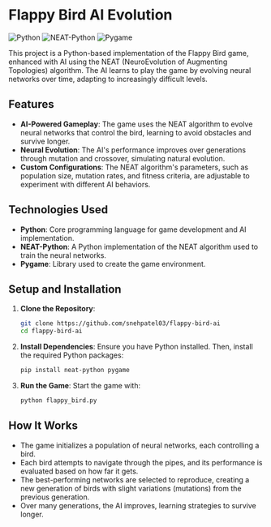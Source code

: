 # Flappy Bird AI Evolution

![Python](https://img.shields.io/badge/Python-3.8%2B-blue?logo=python&logoColor=white)
![NEAT-Python](https://img.shields.io/badge/NEAT-Python-orange?logo=python&logoColor=white)
![Pygame](https://img.shields.io/badge/Pygame-2.0-green?logo=pygame&logoColor=white)

This project is a Python-based implementation of the Flappy Bird game, enhanced with AI using the NEAT (NeuroEvolution of Augmenting Topologies) algorithm. The AI learns to play the game by evolving neural networks over time, adapting to increasingly difficult levels.

## Features

- **AI-Powered Gameplay**: The game uses the NEAT algorithm to evolve neural networks that control the bird, learning to avoid obstacles and survive longer.
- **Neural Evolution**: The AI's performance improves over generations through mutation and crossover, simulating natural evolution.
- **Custom Configurations**: The NEAT algorithm's parameters, such as population size, mutation rates, and fitness criteria, are adjustable to experiment with different AI behaviors.

## Technologies Used

- **Python**: Core programming language for game development and AI implementation.
- **NEAT-Python**: A Python implementation of the NEAT algorithm used to train the neural networks.
- **Pygame**: Library used to create the game environment.

## Setup and Installation

1. **Clone the Repository**:
   ```bash
   git clone https://github.com/snehpatel03/flappy-bird-ai
   cd flappy-bird-ai
2. **Install Dependencies**:
   Ensure you have Python installed. Then, install the required Python packages:
    ```bash
    pip install neat-python pygame
3. **Run the Game**:
   Start the game with:
   ```bash
   python flappy_bird.py

## How It Works
- The game initializes a population of neural networks, each controlling a bird.
- Each bird attempts to navigate through the pipes, and its performance is evaluated based on how far it gets.
- The best-performing networks are selected to reproduce, creating a new generation of birds with slight variations (mutations) from the previous generation.
- Over many generations, the AI improves, learning strategies to survive longer.
